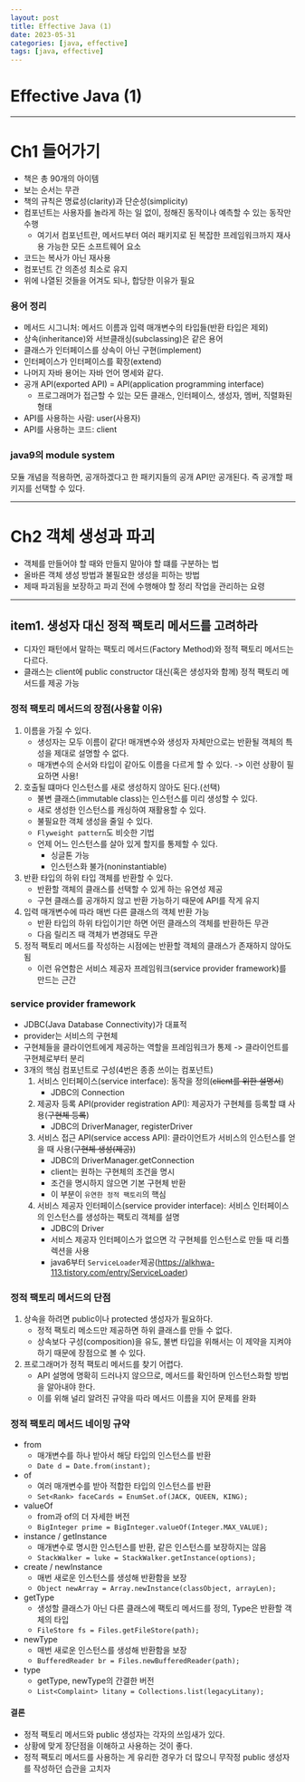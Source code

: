 ```yaml
---
layout: post
title: Effective Java (1)
date: 2023-05-31
categories: [java, effective]
tags: [java, effective]
---
```

# Effective Java (1)

***
# Ch1 들어가기
- 책은 총 90개의 아이템
- 보는 순서는 무관
- 책의 규칙은 명료성(clarity)과 단순성(simplicity)
- 컴포넌트는 사용자를 놀라게 하는 일 없이, 정해진 동작이나 예측할 수 있는 동작만 수행
  - 여기서 컴포넌트란, 메서드부터 여러 패키지로 된 복잡한 프레임워크까지 재사용 가능한 모든 소프트웨어 요소
- 코드는 복사가 아닌 재사용
- 컴포넌트 간 의존성 최소로 유지
- 위에 나열된 것들을 어겨도 되나, 합당한 이유가 필요

### 용어 정리
- 메서드 시그니처: 메서드 이름과 입력 매개변수의 타입들(반환 타입은 제외)
- 상속(inheritance)와 서브클래싱(subclassing)은 같은 용어
- 클래스가 인터페이스를 상속이 아닌 구현(implement)
- 인터페이스가 인터페이스를 확장(extend)
- 나머지 자바 용어는 자바 언어 명세와 같다.
- 공개 API(exported API) = API(application programming interface)
  - 프로그래머가 접근할 수 있는 모든 클래스, 인터페이스, 생성자, 멤버, 직렬화된 형태
- API를 사용하는 사람: user(사용자)
- API를 사용하는 코드: client

### java9의 module system
모듈 개념을 적용하면, 공개하겠다고 한 패키지들의 공개 API만 공개된다. 즉 공개할 패키지를 선택할 수 있다.

***
# Ch2 객체 생성과 파괴
- 객체를 만들어야 할 때와 만들지 말아야 할 떄를 구분하는 법
- 올바른 객체 생성 방법과 불필요한 생성을 피하는 방법
- 제때 파괴됨을 보장하고 파괴 전에 수행해야 할 정리 작업을 관리하는 요령

***
## item1. 생성자 대신 정적 팩토리 메서드를 고려하라
- 디자인 패턴에서 말하는 팩토리 메서드(Factory Method)와 정적 팩토리 메서드는 다르다.
- 클래스는 client에 public constructor 대신(혹은 생성자와 함께) 정적 팩토리 메서드를 제공 가능

### 정적 팩토리 메서드의 장점(사용할 이유)
1. 이름을 가질 수 있다.
   - 생성자는 모두 이름이 같다! 매개변수와 생성자 자체만으로는 반환될 객체의 특성을 제대로 설명할 수 없다.
   - 매개변수의 순서와 타입이 같아도 이름을 다르게 할 수 있다. -> 이런 상황이 필요하면 사용!
2. 호출될 떄마다 인스턴스를 새로 생성하지 않아도 된다.(선택)
   - 불변 클래스(immutable class)는 인스턴스를 미리 생성할 수 있다.
   - 새로 생성한 인스턴스를 캐싱하여 재활용할 수 있다.
   - 불필요한 객체 생성을 줄일 수 있다.
   - `Flyweight pattern`도 비슷한 기법
   - 언제 어느 인스턴스를 살아 있게 할지를 통제할 수 있다.
     - 싱글톤 가능
     - 인스턴스화 불가(noninstantiable)
3. 반환 타입의 하위 타입 객체를 반환할 수 있다.
   - 반환할 객체의 클래스를 선택할 수 있게 하는 유연성 제공
   - 구현 클래스를 공개하지 않고 반환 가능하기 때문에 API를 작게 유지
4. 입력 매개변수에 따라 매번 다른 클래스의 객체 반환 가능
   - 반환 타입의 하위 타입이기만 하면 어떤 클래스의 객체를 반환하든 무관
   - 다음 릴리즈 때 객체가 변경돼도 무관
5. 정적 팩토리 메서드를 작성하는 시점에는 반환할 객체의 클래스가 존재하지 않아도 됨
   - 이런 유연함은 서비스 제공자 프레임워크(service provider framework)를 만드는 근간

### service provider framework
- JDBC(Java Database Connectivity)가 대표적
- provider는 서비스의 구현체
- 구현체들을 클라이언트에게 제공하는 역할을 프레임워크가 통제 -> 클라이언트를 구현체로부터 분리
- 3개의 핵심 컴포넌트로 구성(4번은 종종 쓰이는 컴포넌트)
  1. 서비스 인터페이스(service interface): 동작을 정의(~~client를 위한 설명서~~)
     - JDBC의 Connection
  2. 제공자 등록 API(provider registration API): 제공자가 구현체를 등록할 떄 사용(~~구현체 등록~~)
     - JDBC의 DriverManager, registerDriver
  3. 서비스 접근 API(service access API): 클라이언트가 서비스의 인스턴스를 얻을 때 사용(~~구현체 생성(제공)~~)
     - JDBC의 DriverManager.getConnection
     - client는 원하는 구현체의 조건을 명시
     - 조건을 명시하지 않으면 기본 구현체 반환
     - 이 부분이 `유연한 정적 팩토리`의 핵심
  4. 서비스 제공자 인터페이스(service provider interface): 서비스 인터페이스의 인스턴스를 생성하는 팩토리 객체를 설명
     - JDBC의 Driver
     - 서비스 제공자 인터페이스가 없으면 각 구현체를 인스턴스로 만들 때 리플렉션을 사용
     - java6부터 `ServiceLoader`제공(https://alkhwa-113.tistory.com/entry/ServiceLoader)

### 정적 팩토리 메서드의 단점
1. 상속을 하려면 public이나 protected 생성자가 필요하다.
   - 정적 팩토리 메소드만 제공하면 하위 클래스를 만들 수 없다.
   - 상속보다 구성(composition)을 유도, 불변 타입을 위해서는 이 제약을 지켜야하기 때문에 장점으로 볼 수 있다.
2. 프로그래머가 정적 팩토리 메서드를 찾기 어렵다.
   - API 설명에 명확히 드러나지 않으므로, 메서드를 확인하며 인스턴스화할 방법을 알아내야 한다.
   - 이를 위해 널리 알려진 규약을 따라 메서드 이름을 지어 문제를 완화

### 정적 팩토리 메서드 네이밍 규약
- from
  - 매개변수를 하나 받아서 해당 타입의 인스턴스를 반환
  - `Date d = Date.from(instant);`
- of
  - 여러 매개변수를 받아 적합한 타입의 인스턴스를 반환
  - `Set<Rank> faceCards = EnumSet.of(JACK, QUEEN, KING);`
- valueOf
  - from과 of의 더 자세한 버전
  - `BigInteger prime = BigInteger.valueOf(Integer.MAX_VALUE);`
- instance / getInstance
  - 매개변수로 명시한 인스턴스를 반환, 같은 인스턴스를 보장하지는 않음
  - `StackWalker = luke = StackWalker.getInstance(options);`
- create / newInstance
  - 매번 새로운 인스턴스를 생성해 반환함을 보장
  - `Object newArray = Array.newInstance(classObject, arrayLen);`
- getType
  - 생성할 클래스가 아닌 다른 클래스에 팩토리 메서드를 정의, Type은 반환할 객체의 타입
  - `FileStore fs = Files.getFileStore(path);`
- newType
  - 매번 새로운 인스턴스를 생성해 반환함을 보장
  - `BufferedReader br = Files.newBufferedReader(path);`
- type
  - getType, newType의 간결한 버전
  - `List<Complaint> litany = Collections.list(legacyLitany);`

#### 결론
- 정적 팩토리 메서드와 public 생성자는 각자의 쓰임새가 있다.
- 상황에 맞게 장단점을 이해하고 사용하는 것이 좋다.
- 정적 팩토리 메서드를 사용하는 게 유리한 경우가 더 많으니 무작정 public 생성자를 작성하던 습관을 고치자































